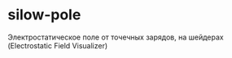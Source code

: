 silow-pole
==========

Электростатическое поле от точечных зарядов, на шейдерах (Electrostatic Field Visualizer)
